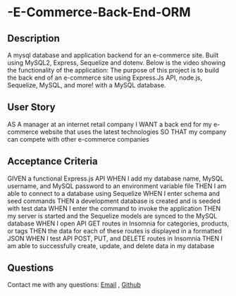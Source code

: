 # -E-Commerce-Back-End-ORM


 ## Description
  
  A mysql database and application backend for an e-commerce site. Built using MySQL2, Express, Sequelize and dotenv.
  Below is the video showing the functionality of the application:
  The purpose of this project is to build the back end of an e-commerce site using Express.Js API, node.js, Sequelize, MySQL, and more! with a MySQL database.

## User Story
AS A manager at an internet retail company
I WANT a back end for my e-commerce website that uses the latest technologies
SO THAT my company can compete with other e-commerce companies

## Acceptance Criteria
GIVEN a functional Express.js API
WHEN I add my database name, MySQL username, and MySQL password to an environment variable file
THEN I am able to connect to a database using Sequelize
WHEN I enter schema and seed commands
THEN a development database is created and is seeded with test data
WHEN I enter the command to invoke the application
THEN my server is started and the Sequelize models are synced to the MySQL database
WHEN I open API GET routes in Insomnia for categories, products, or tags
THEN the data for each of these routes is displayed in a formatted JSON
WHEN I test API POST, PUT, and DELETE routes in Insomnia
THEN I am able to successfully create, update, and delete data in my database
  ## Questions
  Contact me with any questions: 
 [Email](mailto:sumayabile8@gmail.com) , [Github](https://github.com/SuM949)

